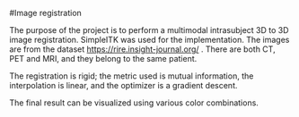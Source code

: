 #Image registration 

The purpose of the project is to perform a multimodal intrasubject 3D to 3D image registration. SimpleITK was used for the implementation.
The images are from the dataset https://rire.insight-journal.org/ . There are both CT, PET and MRI, and they belong to the same patient.

The registration is rigid; the metric used is mutual information, the interpolation is linear, and the optimizer is a gradient descent.

The final result can be visualized using various color combinations.

